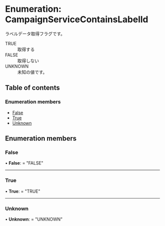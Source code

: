 # Enumeration: CampaignServiceContainsLabelId


<div lang=\"ja\">ラベルデータ取得フラグです。</div>  <dl class=term>   <dt class=\"term__item\">TRUE</dt>   <dd class=\"term__desc\"><span lang=\"ja\">取得する</span></dd>   <dt class=\"term__item\">FALSE</dt>   <dd class=\"term__desc\"><span lang=\"ja\">取得しない</span></dd>   <dt class=\"term__item\">UNKNOWN</dt>   <dd class=\"term__desc\"><span lang=\"ja\">未知の値です。</span></dd> </dl>

## Table of contents

### Enumeration members

- [False](campaignservicecontainslabelid.md#false)
- [True](campaignservicecontainslabelid.md#true)
- [Unknown](campaignservicecontainslabelid.md#unknown)

## Enumeration members

### False

• **False**: = "FALSE"

___

### True

• **True**: = "TRUE"

___

### Unknown

• **Unknown**: = "UNKNOWN"

